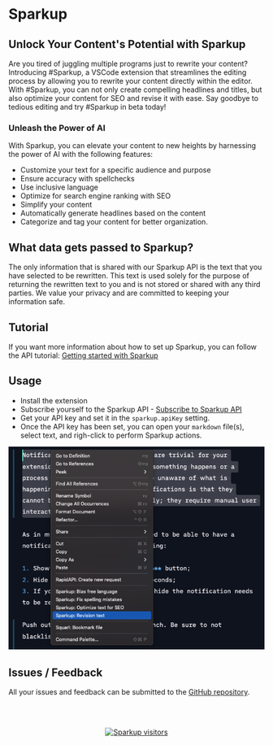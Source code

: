 # Sparkup

## Unlock Your Content's Potential with Sparkup

Are you tired of juggling multiple programs just to rewrite your content? Introducing #Sparkup, a VSCode extension that streamlines the editing process by allowing you to rewrite your content directly within the editor. With #Sparkup, you can not only create compelling headlines and titles, but also optimize your content for SEO and revise it with ease. Say goodbye to tedious editing and try #Sparkup in beta today!

### Unleash the Power of AI

With Sparkup, you can elevate your content to new heights by harnessing the power of AI with the following features:

- Customize your text for a specific audience and purpose
- Ensure accuracy with spellchecks
- Use inclusive language
- Optimize for search engine ranking with SEO
- Simplify your content
- Automatically generate headlines based on the content
- Categorize and tag your content for better organization.

## What data gets passed to Sparkup?

The only information that is shared with our Sparkup API is the text that you have selected to be rewritten. This text is used solely for the purpose of returning the rewritten text to you and is not stored or shared with any third parties. We value your privacy and are committed to keeping your information safe.

## Tutorial

If you want more information about how to set up Sparkup, you can follow the API tutorial: [Getting started with Sparkup](https://rapidapi.com/eliostruyf/api/sparkup/tutorials/using-the-api-in-combination-with-the-sparkup---visual-studio-code-extension)

## Usage

- Install the extension
- Subscribe yourself to the Sparkup API - [Subscribe to Sparkup API](https://rapidapi.com/eliostruyf/api/sparkup)
- Get your API key and set it in the `sparkup.apiKey` setting.
- Once the API key has been set, you can open your `markdown` file(s), select text, and righ-click to perform Sparkup actions.

<p align="center">
  <img src="./assets/sparkup-options.png" alt="Sparkup actions" />
</p>

## Issues / Feedback

All your issues and feedback can be submitted to the [GitHub repository](https://github.com/estruyf/vscode-sparkup/issues).

<br />
<br />

<p align="center">
  <a href="https://visitorbadge.io" title="Visitor badge service">
    <img src="https://api.visitorbadge.io/api/visitors?path=https%3A%2F%2Fgithub.com%2Festruyf%2Fvscode-sparkup&labelColor=%23d9e3f0&countColor=%23e84a26" height="25px" alt="Sparkup visitors" />
  </a>
</p>